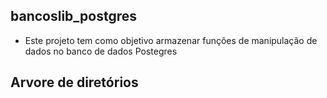 ## bancoslib_postgres

- Este projeto tem como objetivo armazenar funções de manipulação de dados 
no banco de dados Postegres

## Arvore de diretórios

